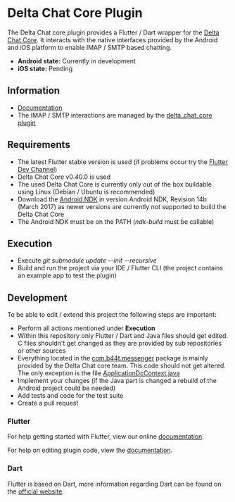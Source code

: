 # Delta Chat Core Plugin

The Delta Chat core plugin provides a Flutter / Dart wrapper for the [Delta Chat Core](https://github.com/deltachat/deltachat-core). 
It interacts with the native interfaces provided by the Android and iOS platform to enable IMAP / SMTP based chatting.

- **Android state:** Currently in development
- **iOS state:** Pending

## Information
- [Documentation](https://confluence-public.open-xchange.com/display/COIPublic/OX+Talk+Mobile+App)
- The IMAP / SMTP interactions are managed by the [delta_chat_core plugin](https://github.com/open-xchange/flutter-deltachat-core)

## Requirements
- The latest Flutter stable version is used (if problems occur try the [Flutter Dev Channel](https://github.com/flutter/flutter/wiki/Flutter-build-release-channels))
- Delta Chat Core v0.40.0 is used
- The used Delta Chat Core is currently only out of the box buildable using Linux (Debian / Ubuntu is recommended)
- Download the [Android NDK](https://developer.android.com/ndk/downloads/older_releases) in version Android NDK, Revision 14b (March 2017) as newer versions are currently not supported to build the Delta Chat Core
- The Android NDK must be on the PATH (*ndk-build* must be callable)

## Execution
- Execute *git submodule update --init --recursive*
- Build and run the project via your IDE / Flutter CLI (the project contains an example app to test the plugin)

## Development
To be able to edit / extend this project the following steps are important:

- Perform all actions mentioned under **Execution**
- Within this repository only Flutter / Dart and Java files should get edited. C files shouldn't get changed as they are provided by sub repositories or other sources
- Everything located in the [com.b44t.messenger](https://github.com/open-xchange/flutter-deltachat-core/tree/master/android/src/main/java/com/b44t/messenger) package is mainly provided by the Delta Chat core team. This code should not get altered. The only exception is the file [ApplicationDcContext.java](https://github.com/open-xchange/flutter-deltachat-core/blob/master/android/src/main/java/com/b44t/messenger/ApplicationDcContext.java)
- Implement your changes (if the Java part is changed a rebuild of the Android project could be needed)
- Add tests and code for the test suite
- Create a pull request

### Flutter 

For help getting started with Flutter, view our online
[documentation](https://flutter.io/).

For help on editing plugin code, view the [documentation](https://flutter.io/developing-packages/#edit-plugin-package).

### Dart

Flutter is based on Dart, more information regarding Dart can be found on the [official website](https://www.dartlang.org/).
